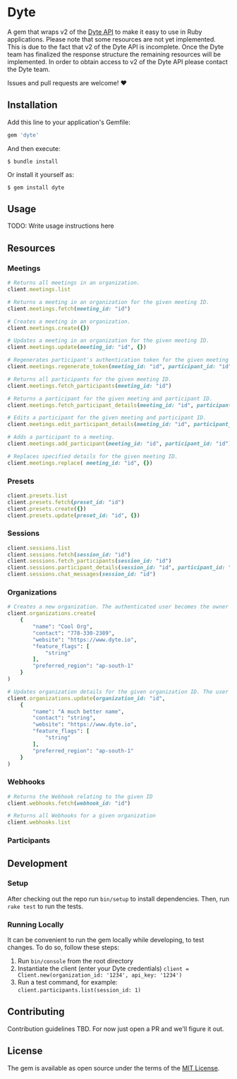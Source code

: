 # Dyte

A gem that wraps v2 of the [Dyte API](https://docs.dyte.io/api/#/) to make it easy to use in Ruby applications.
Please note that some resources are not yet implemented. This is due to the fact that v2 of the Dyte API is incomplete. Once the Dyte team has finalized the response structure the remaining resources will be implemented. In order to obtain access to v2 of the Dyte API please contact the Dyte team.

Issues and pull requests are welcome! ❤️

## Installation

Add this line to your application's Gemfile:
```ruby
gem 'dyte'
```

And then execute:

    $ bundle install

Or install it yourself as:

    $ gem install dyte

## Usage

TODO: Write usage instructions here

## Resources

### Meetings

```ruby
# Returns all meetings in an organization.
client.meetings.list

# Returns a meeting in an organization for the given meeting ID.
client.meetings.fetch(meeting_id: "id")

# Creates a meeting in an organization.
client.meetings.create({})

# Updates a meeting in an organization for the given meeting ID.
client.meetings.update(meeting_id: "id", {})

# Regenerates participant's authentication token for the given meeting and participant ID.
client.meetings.regenerate_token(meeting_id: "id", participant_id: "id")

# Returns all participants for the given meeting ID.
client.meetings.fetch_participants(meeting_id: "id") 

# Returns a participant for the given meeting and participant ID.
client.meetings.fetch_participant_details(meeting_id: "id", participant_id: "id")

# Edits a participant for the given meeting and participant ID.
client.meetings.edit_participant_details(meeting_id: "id", participant_id: "id")

# Adds a participant to a meeting.
client.meetings.add_participant(meeting_id: "id", participant_id: "id")

# Replaces specified details for the given meeting ID.
client.meetings.replace( meeting_id: "id", {})
```
### Presets

```ruby
client.presets.list
client.presets.fetch(preset_id: "id")
client.presets.create({})
client.presets.update(preset_id: "id", {})
```
### Sessions

```ruby
client.sessions.list
client.sessions.fetch(session_id: "id")
client.sessions.fetch_participants(session_id: "id")
client.sessions.participant_details(session_id: "id", participant_id: "id")
client.sessions.chat_messages(session_id: "id")
```
### Organizations

```ruby
# Creates a new organization. The authenticated user becomes the owner of the organization.
client.organizations.create(
    {
        "name": "Cool Org",
        "contact": "778-330-2389",
        "website": "https://www.dyte.io",
        "feature_flags": [
            "string"
        ],
        "preferred_region": "ap-south-1"
    }
)

# Updates organization details for the given organization ID. The user must be the organization's owner.
client.organizations.update(organization_id: "id", 
    {
        "name": "A much better name",
        "contact": "string",
        "website": "https://www.dyte.io",
        "feature_flags": [
            "string"
        ],
        "preferred_region": "ap-south-1"
    }
)
```
### Webhooks
```ruby
# Returns the Webhook relating to the given ID
client.webhooks.fetch(webhook_id: "id")

# Returns all Webhooks for a given organization
client.webhooks.list
```

### Participants

## Development
### Setup
After checking out the repo run `bin/setup` to install dependencies. Then, run `rake test` to run the tests. 

### Running Locally
It can be convenient to run the gem locally while developing, to test changes. To do so, follow these steps:
1) Run `bin/console` from the root directory
1) Instantiate the client (enter your Dyte credentials) `client = Client.new(organization_id: '1234', api_key: '1234')`
1) Run a test command, for example: `client.participants.list(session_id: 1)`


## Contributing

Contribution guidelines TBD. For now just open a PR and we'll figure it out.

## License

The gem is available as open source under the terms of the [MIT License](https://opensource.org/licenses/MIT).
